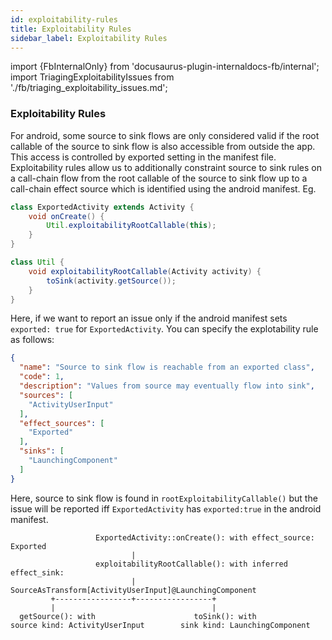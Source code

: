 ```yaml
---
id: exploitability-rules
title: Exploitability Rules
sidebar_label: Exploitability Rules
---
```

import {FbInternalOnly} from 'docusaurus-plugin-internaldocs-fb/internal';
import TriagingExploitabilityIssues from './fb/triaging_exploitability_issues.md';

### Exploitability Rules

For android, some source to sink flows are only considered valid if the root callable of the source to sink flow is also accessible from outside the app.
This access is controlled by exported setting in the manifest file.
Exploitability rules allow us to additionally constraint source to sink rules on a call-chain flow from the root callable of the source to sink flow up to a call-chain effect source which is identified using the android manifest.
Eg.
```java
class ExportedActivity extends Activity {
    void onCreate() {
        Util.exploitabilityRootCallable(this);
    }
}

class Util {
    void exploitabilityRootCallable(Activity activity) {
        toSink(activity.getSource());
    }
}
```

Here, if we want to report an issue only if the android manifest sets `exported: true` for `ExportedActivity`. You can specify the explotability rule as follows:
```json
{
  "name": "Source to sink flow is reachable from an exported class",
  "code": 1,
  "description": "Values from source may eventually flow into sink",
  "sources": [
    "ActivityUserInput"
  ],
  "effect_sources": [
    "Exported"
  ],
  "sinks": [
    "LaunchingComponent"
  ]
}
```

Here, source to sink flow is found in `rootExploitabilityCallable()` but the issue will be reported iff `ExportedActivity` has `exported:true` in the android manifest.
```
                   ExportedActivity::onCreate(): with effect_source: Exported
                           |
                   exploitabilityRootCallable(): with inferred effect_sink:
                           |                     SourceAsTransform[ActivityUserInput]@LaunchingComponent
         +-----------------+-----------------+
         |                                   |
  getSource(): with                      toSink(): with
source kind: ActivityUserInput        sink kind: LaunchingComponent
```

<FbInternalOnly> <TriagingExploitabilityIssues/> </FbInternalOnly>

